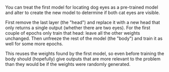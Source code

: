 You can treat the first model for locating dog eyes as a pre-trained model and alter to create the new model to determine if both cat eyes are visible.

First remove the last layer (the "head") and replace it with a new head that only returns a single output (whether there are two eyes). For the first couple of epochs only train that head: leave all the other weights unchanged. Then unfreeze the rest of the model (the "body") and train it as well for some more epochs.

This reuses the weights found by the first model, so even before training the body should (hopefully) give outputs that are more relevant to the problem than they would be if the weights were randomly generated.